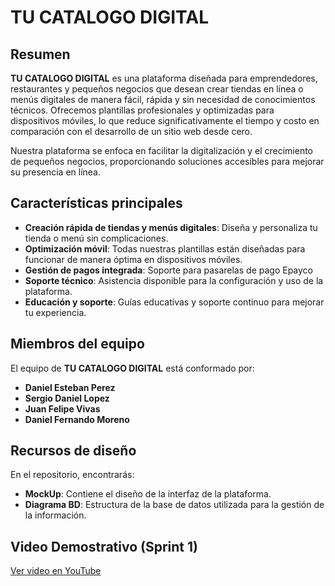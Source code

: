 # TU CATALOGO DIGITAL

## Resumen

**TU CATALOGO DIGITAL** es una plataforma diseñada para emprendedores, restaurantes y pequeños negocios que desean crear tiendas en línea o menús digitales de manera fácil, rápida y sin necesidad de conocimientos técnicos. Ofrecemos plantillas profesionales y optimizadas para dispositivos móviles, lo que reduce significativamente el tiempo y costo en comparación con el desarrollo de un sitio web desde cero.

Nuestra plataforma se enfoca en facilitar la digitalización y el crecimiento de pequeños negocios, proporcionando soluciones accesibles para mejorar su presencia en línea.

## Características principales

- **Creación rápida de tiendas y menús digitales**: Diseña y personaliza tu tienda o menú sin complicaciones.
- **Optimización móvil**: Todas nuestras plantillas están diseñadas para funcionar de manera óptima en dispositivos móviles.
- **Gestión de pagos integrada**: Soporte para pasarelas de pago Epayco
- **Soporte técnico**: Asistencia disponible para la configuración y uso de la plataforma.
- **Educación y soporte**: Guías educativas y soporte continuo para mejorar tu experiencia.

## Miembros del equipo

El equipo de **TU CATALOGO DIGITAL** está conformado por:

- **Daniel Esteban Perez**
- **Sergio Daniel Lopez**
- **Juan Felipe Vivas**
- **Daniel Fernando Moreno**

## Recursos de diseño

En el repositorio, encontrarás:

- **MockUp**: Contiene el diseño de la interfaz de la plataforma.
- **Diagrama BD**: Estructura de la base de datos utilizada para la gestión de la información.


## Video Demostrativo (Sprint 1)

[Ver video en YouTube](https://youtu.be/II0K-ForOz0)

